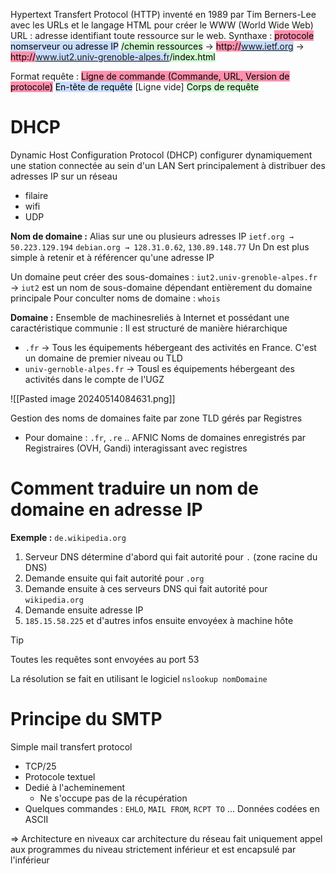 Hypertext Transfert Protocol (HTTP) inventé en 1989 par Tim Berners-Lee avec les URLs et le langage  HTML pour créer le WWW (World Wide Web)
URL : adresse identifiant toute ressource sur le web.
Synthaxe : <mark style="background: #FF5582A6;">protocole</mark>  <mark style="background: #ADCCFFA6;">nomserveur ou adresse IP</mark> <mark style="background: #BBFABBA6;">/chemin ressources</mark>
→ <mark style="background: #FF5582A6;">http://</mark><mark style="background: #ADCCFFA6;">www.ietf.org</mark>
→ <mark style="background: #FF5582A6;">http://</mark><mark style="background: #ADCCFFA6;">www.iut2.univ-grenoble-alpes.fr</mark><mark style="background: #BBFABBA6;">/index.html</mark>

Format requête : 
<mark style="background: #FF5582A6;">Ligne de commande (Commande, URL, Version de protocole)</mark>
<mark style="background: #ADCCFFA6;">En-tête de requête</mark>
[Ligne vide]
<mark style="background: #BBFABBA6;">Corps de requête</mark>

# DHCP
Dynamic Host Configuration Protocol (DHCP) configurer dynamiquement une station connectée au sein d'un LAN
Sert principalement à distribuer des adresses IP sur un réseau
- filaire
- wifi
- UDP

**Nom de domaine :** Alias sur une ou plusieurs adresses IP
`ietf.org → 50.223.129.194`
`debian.org → 128.31.0.62`, `130.89.148.77`
Un Dn est plus simple à retenir et à référencer qu'une adresse IP

Un domaine peut créer des sous-domaines :
`iut2.univ-grenoble-alpes.fr`
→ `iut2` est un nom de sous-domaine dépendant entièrement du domaine principale
Pour conculter noms de domaine : `whois`

**Domaine :** Ensemble de machinesreliés à Internet et possédant une caractéristique communie : Il est structuré de manière hiérarchique
- `.fr` → Tous les équipements hébergeant des activités en France. C'est un domaine de premier niveau ou TLD
- `univ-gernoble-alpes.fr` → Tousl es équipements hébergeant des activités dans le compte de l'UGZ

![[Pasted image 20240514084631.png]]

Gestion des noms de domaines faite par zone
TLD gérés par Registres
- Pour domaine : `.fr`, `.re` .. AFNIC
Noms de domaines enregistrés par Registraires (OVH, Gandi) interagissant avec registres


# Comment traduire un nom de domaine en adresse IP
**Exemple :** `de.wikipedia.org`
1. Serveur DNS détermine d'abord qui fait autorité pour `.` (zone racine du DNS)
2. Demande ensuite qui fait autorité pour `.org`
3. Demande ensuite à ces serveurs DNS qui fait autorité pour `wikipedia.org`
4. Demande ensuite adresse IP
5. `185.15.58.225` et d'autres infos ensuite envoyéex à machine hôte

>[!tip]
>Toutes les requêtes sont envoyées au port 53

La résolution se fait en utilisant le logiciel `nslookup nomDomaine`


# Principe du SMTP
Simple mail transfert protocol
- TCP/25
- Protocole textuel
- Dedié à l'acheminement
	- Ne s'occupe pas de la récupération
- Quelques commandes : `EHLO`, `MAIL FROM`, `RCPT TO` ...
Données codées en ASCII


⇒ Architecture en niveaux car architecture du réseau fait uniquement appel aux programmes du niveau strictement inférieur et est encapsulé par l'inférieur